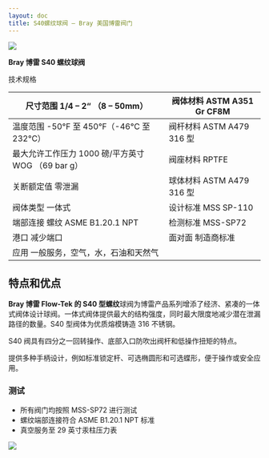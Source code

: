 ```yaml
---
layout: doc
title: S40螺纹球阀 – Bray 美国博雷阀门
---
```


![](/2022/11/download-6-1.png)

**Bray 博雷 S40 螺纹球阀**

技术规格

| 尺寸范围 1/4 – 2“ （8 – 50mm）                     | 阀体材料 ASTM A351 Gr CF8M |
| -------------------------------------------------- | -------------------------- |
| 温度范围 \-50°F 至 450°F（-46°C 至 232°C）         | 阀杆材料 ASTM A479 316 型  |
| 最大允许工作压力 1000 磅/平方英寸 WOG （69 bar g） | 阀座材料 RPTFE             |
| 关断额定值 零泄漏                                  | 球体材料 ASTM A479 316 型  |
| 阀体类型 一体式                                    | 设计标准 MSS SP-110        |
| 端部连接 螺纹 ASME B1.20.1 NPT                     | 检测标准 MSS-SP72          |
| 港口 减少端口                                      | 面对面 制造商标准          |
| 应用 一般服务，空气，水，石油和天然气              |                            |

## 特点和优点

**Bray 博雷 Flow-Tek 的 S40 型螺纹**球阀为博雷产品系列增添了经济、紧凑的一体式阀体设计球阀。一体式阀体提供最大的结构强度，同时最大限度地减少潜在泄漏路径的数量。S40 型阀体为优质熔模铸造 316 不锈钢。

S40 阀具有四分之一回转操作、底部入口防吹出阀杆和低操作扭矩的特点。

提供多种手柄设计，例如标准锁定杆、可选椭圆形和可选蝶形，便于操作或安全应用。

### 测试

- 所有阀门均按照 MSS-SP72 进行测试
- 螺纹端部连接符合 ASME B1.20.1 NPT 标准
- 真空服务至 29 英寸汞柱压力表

![](/2022/11/%E6%88%AA%E5%B1%8F2022-11-29-%E4%B8%8B%E5%8D%885.40.43-1024x677.png)
